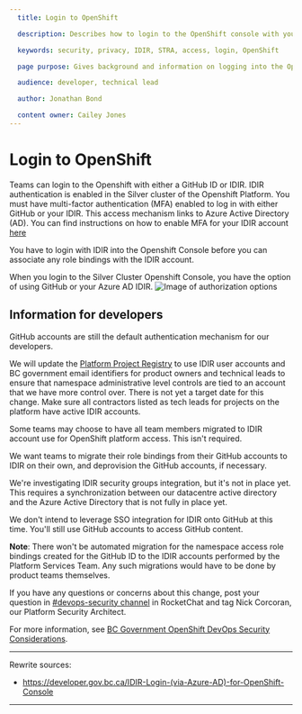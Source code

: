 ```yaml
---
  title: Login to OpenShift

  description: Describes how to login to the OpenShift console with your IDIR

  keywords: security, privacy, IDIR, STRA, access, login, OpenShift

  page purpose: Gives background and information on logging into the OpenShift console with your IDIR and the background on how it was set up.

  audience: developer, technical lead

  author: Jonathan Bond

  content owner: Cailey Jones
---
```


<!--

We also talked about including a page that gets a little more into the details of IDIR vs Github IDs across the whole cluster and all our services, so I'll add some notes at the bottom of this comment detailing what I'd like to see in such a document!

    * Since this is the more generalized document, let's just have one section for logging in instead of specifying one section for logging in with Github and one for logging in with IDIR.

    * Near the top of this section, we should have a "do I log in with IDIR or Github?" FAQ call out that points the user to the new "IDIR vs Github ID" document (which should be where users can find all that information about project leads needing IDIRs in the future and stuff).

    * Let's keep the mention that MFA is required (because MFA is required whether you have Github or IDIR) but maybe generalize it. Again, we might want to provide some links to "How to set up MFA" docs for each IDIR and Github IDs. https://www2.gov.bc.ca/gov/content/governments/services-for-government/information-management-technology/information-security-mfa

    * Most of the stuff under the "Information for Developers" section should probably be moved to the "IDIR vs Github" doc instead, since it isn't directly relevant to how to login to Openshift.

    * Add a section that explains how to see which namespaces you have access to in the Openshift Console. This should include an explanation of what you would expect to see if you haven't been added to any namespaces yet, and what to do about it (aka ask your project lead to add you to the namespace).

    * Add a section that explains how to login to the Openshift CLI.

-->

# Login to OpenShift

Teams can login to the Openshift with either a GitHub ID or IDIR. IDIR authentication is enabled in the Silver cluster of the Openshift Platform. You must have multi-factor authentication (MFA) enabled to log in with either GitHub or your IDIR. This access mechanism links to Azure Active Directory (AD). You can find instructions on how to enable MFA for your IDIR account [here](<!-- where? -->)

You have to login with IDIR into the Openshift Console before you can associate any role bindings with the IDIR account.

When you login to the Silver Cluster Openshift Console, you have the option of using GitHub or your Azure AD IDIR.
![Image of authorization options](https://user-images.githubusercontent.com/53879638/146621070-6d473a3d-289c-400e-86a7-947732441fac.png)

## Information for developers <!-- is there a better heading for this? -->
GitHub accounts are still the default authentication mechanism for our developers.

We will update the [Platform Project Registry](https://registry.developer.gov.bc.ca/) to use IDIR user accounts and BC government email identifiers for product owners and technical leads to ensure that namespace administrative level controls are tied to an account that we have more control over. There is not yet a target date for this change. Make sure all contractors listed as tech leads for projects on the platform have active IDIR accounts.

Some teams may choose to have all team members migrated to IDIR account use for OpenShift platform access.  This isn't required.

We want teams to migrate their role bindings from their GitHub accounts to IDIR on their own, and deprovision the GitHub accounts, if necessary.

We're investigating IDIR security groups integration, but it's not in place yet. This requires a synchronization between our datacentre active directory and the Azure Active Directory that is not fully in place yet.

We don't intend to leverage SSO integration for IDIR onto GitHub at this time. You'll still use GitHub accounts to access GitHub content.

**Note**: There won't be automated migration for the namespace access role bindings created for the GitHub ID to the IDIR accounts performed by the Platform Services Team. Any such migrations would have to be done by product teams themselves.

If you have any questions or concerns about this change, post your question in [#devops-security channel](https://chat.developer.gov.bc.ca/channel/devops-security) in RocketChat and tag Nick Corcoran, our Platform Security Architect.

For more information, see [BC Government OpenShift DevOps Security Considerations](https://developer.gov.bc.ca/BC-Government-OpenShift-DevOps-Security-Considerations).

---
Rewrite sources:
* https://developer.gov.bc.ca/IDIR-Login-(via-Azure-AD)-for-OpenShift-Console
---
